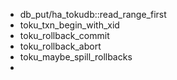* db_put/ha_tokudb::read_range_first
* toku_txn_begin_with_xid
* toku_rollback_commit
* toku_rollback_abort
* toku_maybe_spill_rollbacks
* 